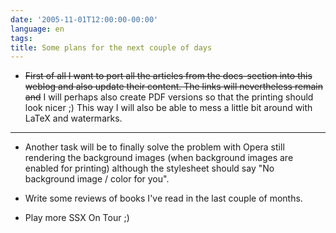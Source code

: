 ```yaml
---
date: '2005-11-01T12:00:00-00:00'
language: en
tags:
title: Some plans for the next couple of days
---
```



* <s>First of all I want to port all the articles from the docs-section into this weblog and also update their content. The links will nevertheless remain and</s> I will perhaps also create PDF versions so that the printing should look nicer ;) This way I will also be able to mess a little bit around with LaTeX and watermarks.

-------------------------------

* Another task will be to finally solve the problem with Opera still rendering the background images (when background images are enabled for printing) although the stylesheet should say "No background image / color for you". 

* Write some reviews of books I've read in the last couple of months.

* Play more SSX On Tour ;)



